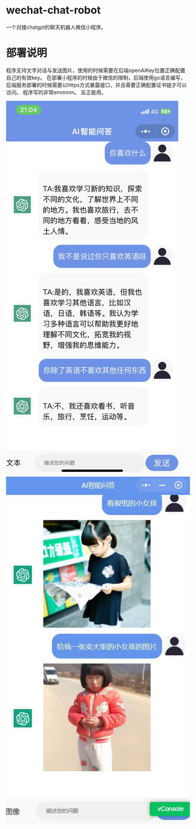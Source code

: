 # wechat-chat-robot
一个对接chatgpt的聊天机器人微信小程序。
# 部署说明
程序支持文字对话与发送图片，使用的时候需要在后端openAiKey位置正确配置自己的有效key。
在部署小程序的时候由于微信的限制，后端使用go语言编写，后端服务部署的时候需要以https方式暴露接口，并且需要正确配置证书链才可以访问。
程序写的非常emmmm。 反正能用。





![加载失败](./image/1.jpg)
![加载失败](./image/2.jpg)
